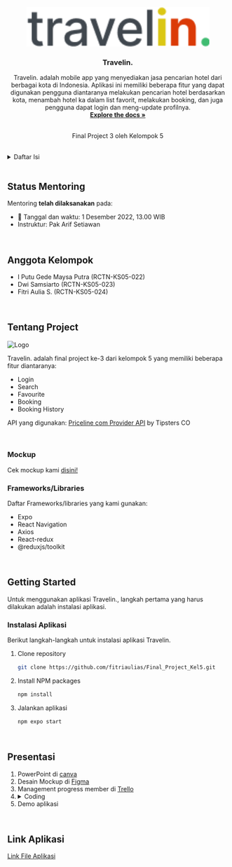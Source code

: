 <!-- PROJECT LOGO -->
<div align="center">
  <a href="https://github.com/fitriaulias/Final_Project_Kel5/tree/main/final-project-3">
    <img src="assets/travelin.png" alt="Logo" height="90">
  </a>

  <h3 align="center">Travelin.</h3>

  <p align="center">
    Travelin. adalah mobile app yang menyediakan jasa pencarian hotel dari berbagai kota di Indonesia. Aplikasi ini memiliki beberapa fitur yang dapat digunakan pengguna diantaranya melakukan pencarian hotel berdasarkan kota, menambah hotel ka dalam list favorit, melakukan booking, dan juga pengguna dapat login dan meng-update profilnya.
    <br />
    <a href="https://github.com/fitriaulias/Final_Project_Kel5/tree/main/final-project-3"><strong>Explore the docs »</strong></a>
    <br />
    <br />
    <p>Final Project 3 oleh Kelompok 5</p>
  </p>
</div>

<br/>

<!-- TABLE OF CONTENTS -->
<details>
  <summary>Daftar Isi</summary>
  <ol>
    <li>
      <a href="#status-mentoring">Status Mentoring</a>
    </li>
    <li>
      <a href="#anggota-kelomok">Anggota Kelompok</a>
    </li>
    <li>
      <a href="#tentang-project">Tentang Project</a>
      <ul>
        <li><a href="#framework/libraries">Frameworks/Libraries</a></li>
      </ul>
    </li>
    <li>
      <a href="#getting-started">Getting Started</a>
      <ul>
        <li><a href="#instalasi-aplikasi">Instalasi Aplikasi</a></li>
        <li><a href="#cara-penggunaan-aplikasi">Cara Penggunaan Aplikasi</a></li>
      </ul>
    </li>
    <li><a href="#presentasi">Presentasi</a></li>
    <li><a href="#link-aplikasi">Link Aplikasi</a></li>
  </ol>
</details>

<br/>

<!-- STATUS MENTORING -->

## Status Mentoring

Mentoring **telah dilaksanakan** pada:

- :date: Tanggal dan waktu: 1 Desember 2022, 13.00 WIB
- Instruktur: Pak Arif Setiawan

<br/>

<!-- MEMBER GROUP -->

## Anggota Kelompok

- I Putu Gede Maysa Putra (RCTN-KS05-022)
- Dwi Samsiarto (RCTN-KS05-023)
- Fitri Aulia S. (RCTN-KS05-024)

<br/>

<!-- ABOUT THE PROJECT -->

## Tentang Project

<img src="src/assets/tentang-project.png" alt="Logo" align="center">

Travelin. adalah final project ke-3 dari kelompok 5 yang memiliki beberapa fitur diantaranya:

- Login
- Search
- Favourite
- Booking
- Booking History

API yang digunakan:
[Priceline com Provider API](https://rapidapi.com/tipsters/api/priceline-com-provider/) by Tipsters CO

<br/>

### Mockup

Cek mockup kami [disini!](https://www.figma.com/file/OU0BsnkFoj1YbbZoUYrS6x/Hotel's-%26-Destination?node-id=0%3A1&t=qvC6IMuQgkSvWZnz-1)

### Frameworks/Libraries

Daftar Frameworks/libraries yang kami gunakan:

- Expo
- React Navigation
- Axios
- React-redux
- @reduxjs/toolkit

<br/>

<!-- GETTING STARTED -->

## Getting Started

Untuk menggunakan aplikasi Travelin., langkah pertama yang harus dilakukan adalah instalasi aplikasi.

### Instalasi Aplikasi

Berikut langkah-langkah untuk instalasi aplikasi Travelin.

1. Clone repository
   ```sh
   git clone https://github.com/fitriaulias/Final_Project_Kel5.git
   ```
2. Install NPM packages
   ```sh
   npm install
   ```
3. Jalankan aplikasi
   ```sh
   npm expo start
   ```

<br/>

## Presentasi

1. PowerPoint di [canva](https://www.canva.com/design/DAFB9aeQd44/SkUE5bor2AjFPIQOTWO6uQ/edit?utm_content=DAFB9aeQd44&utm_campaign=designshare&utm_medium=link2&utm_source=sharebutton)
2. Desain Mockup di [Figma](https://www.figma.com/file/OU0BsnkFoj1YbbZoUYrS6x/Hotel's-%26-Destination?node-id=0%3A1&t=qvC6IMuQgkSvWZnz-1)
3. Management progress member di [Trello](https://trello.com/invite/b/eEPd6Wyr/ATTI9647e3a593ccfa062276df8eced839245179E58B/final-project-3-kelompok-5)
4. <details>
   <summary>Coding</summary>
   <ol type="1">
       <li>Login</li>
       <li>Search</li>
       <li>Navigation</li>
       <li>Detail</li>
       <li>Popular place section</li>
       <li>Profile</li>
       <li>Booking page</li>
       <li>Booking history page</li>
       <li>Favourite feature</li>
       <li>About</li>
       <li>Splash</li>
   </ol>
   </details>
5. Demo aplikasi

<br/>

## Link Aplikasi
[Link File Aplikasi](https://drive.google.com/drive/folders/1dMhrv33Gr3CEHWLYAeT8SI69btwic8Z2?usp=sharing)